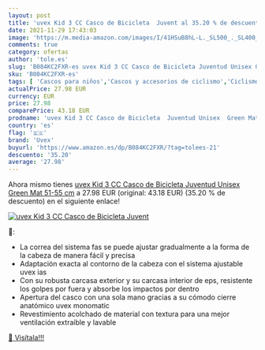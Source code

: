```yaml
---
layout: post
title: 'uvex Kid 3 CC Casco de Bicicleta  Juvent al 35.20 % de descuento'
date: 2021-11-29 17:43:03
image: 'https://m.media-amazon.com/images/I/41HSuB8hL-L._SL500_._SL400_.jpg'
comments: true
category: ofertas
author: 'tole.es'
slug: 'B084KC2FXR-es uvex Kid 3 CC Casco de Bicicleta Juventud Unisex Green Mat...'
sku: 'B084KC2FXR-es'
tags: [ 'Cascos para niños','Cascos y accesorios de ciclismo','Ciclismo','Deportes y aire libre','Ropa y equipo para deportes','bicicleta','uvex', ]
actualPrice: 27.98 EUR
currency: EUR
price: 27.98
comparePrice: 43.18 EUR
prodname: 'uvex Kid 3 CC Casco de Bicicleta  Juventud Unisex  Green Mat  51-55 cm'
country: 'es'
flag: '🇪🇸'
brand: 'Uvex'
buyurl: 'https://www.amazon.es/dp/B084KC2FXR/?tag=tolees-21'
descuento: '35.20'
average: '27.98'
---
```


Ahora mismo tienes [uvex Kid 3 CC Casco de Bicicleta  Juventud Unisex  Green Mat  51-55 cm](https://www.amazon.es/dp/B084KC2FXR/?tag=tolees-21) a 27.98 EUR (original: 43.18 EUR) (35.20 %  de descuento) en el siguiente enlace!

[![uvex Kid 3 CC Casco de Bicicleta  Juvent](https://m.media-amazon.com/images/I/41HSuB8hL-L._SL500_._SL400_.jpg)](https://www.amazon.es/dp/B084KC2FXR/?tag=tolees-21)

🔎:

- La correa del sistema fas se puede ajustar gradualmente a la forma de la cabeza de manera fácil y precisa
- Adaptación exacta al contorno de la cabeza con el sistema ajustable uvex ias
- Con su robusta carcasa exterior y su carcasa interior de eps, resistente los golpes por fuera y absorbe los impactos por dentro
- Apertura del casco con una sola mano gracias a su cómodo cierre anatómico uvex monomatic
- Revestimiento acolchado de material con textura para una mejor ventilación extraíble y lavable

[🛒 Visítala!!!](https://www.amazon.es/dp/B084KC2FXR/?tag=tolees-21)
